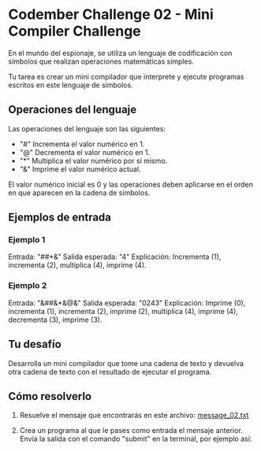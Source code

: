 # Codember Challenge 02 - Mini Compiler Challenge

En el mundo del espionaje, se utiliza un lenguaje de codificación con símbolos que realizan operaciones matemáticas simples.

Tu tarea es crear un mini compilador que interprete y ejecute programas escritos en este lenguaje de símbolos.

## Operaciones del lenguaje

Las operaciones del lenguaje son las siguientes:

- "#" Incrementa el valor numérico en 1.
- "@" Decrementa el valor numérico en 1.
- "*" Multiplica el valor numérico por sí mismo.
- "&" Imprime el valor numérico actual.

El valor numérico inicial es 0 y las operaciones deben aplicarse en el orden en que aparecen en la cadena de símbolos.

## Ejemplos de entrada

### Ejemplo 1

Entrada: "##*&"
Salida esperada: "4"
Explicación: Incrementa (1), incrementa (2), multiplica (4), imprime (4).

### Ejemplo 2

Entrada: "&##&*&@&"
Salida esperada: "0243"
Explicación: Imprime (0), incrementa (1), incrementa (2), imprime (2), multiplica (4), imprime (4), decrementa (3), imprime (3).

## Tu desafío

Desarrolla un mini compilador que tome una cadena de texto y devuelva otra cadena de texto con el resultado de ejecutar el programa.

## Cómo resolverlo

1. Resuelve el mensaje que encontrarás en este archivo: [message_02.txt](https://codember.dev/data/message_02.txt)

2. Crea un programa al que le pases como entrada el mensaje anterior. Envía la salida con el comando "submit" en la terminal, por ejemplo así:

